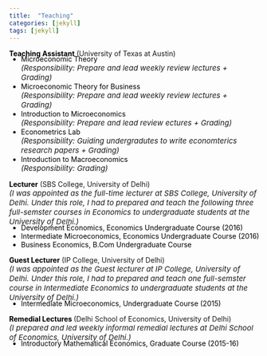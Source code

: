 ```yaml
---
title:  "Teaching"
categories: [jekyll]
tags: [jekyll]
---
```

<!---<h4><strong><p>University of Texas at Austin</p></strong></h4>-->
<p style="margin-top:15px;"><strong style="color:#000000;">Teaching Assistant</strong> (University of Texas at Austin)
<!---
<br />(<a href="" target="_blank">Course evaluations</a>)</p>
-->
<ul style="margin-top:-20px;">
  <li style="color:#000000;">Microeconomic Theory</li>  <em style="font-size:15px">(Responsibility: Prepare and lead weekly review lectures + Grading)</em> 
  
  <li style="color:#000000;">Microeconomic Theory for Business </li> <em style="font-size:15px">(Responsibility: Prepare and lead weekly review lectures + Grading)</em> 
  
  <li style="color:#000000;">Introduction to Microeconomics </li> <em style="font-size:15px">(Responsibility: Prepare and lead review ectures + Grading)</em> 
  
  <li style="color:#000000;">Econometrics Lab </li>  <em style="font-size:15px"> (Responsibility: Guiding undergradutes to write economterics research papers + Grading)</em> 
  
  <li style="color:#000000;">Introduction to Macroeconomics </li>  <em style="font-size:15px">(Responsibility: Grading)</em> 
</ul>   
</p>

<!---<h4><strong><p style="margin-top:20px;">University of Delhi</p></strong></h4>-->
<p><strong style="color:#000000;">Lecturer</strong> (SBS College, University of Delhi) <br>
<em style="font-size:15px"> (I was appointed as the full-time lecturer at SBS College, University of Delhi. Under this role, I had to prepared and teach the following three full-semster courses in Economics to undergraduate students at the University of Delhi.)</em> </p>

<!---
<br />(<a href="" target="_blank">Course evaluations</a>)</p>
-->
<ul style="margin-top:-20px;">
  <li style="color:#000000;">Development Economics, Economics Undergraduate Course (2016)</li>
  <li style="color:#000000;">Intermediate Microeconomics, Economics Undergraduate Course (2016)</li>
  <li style="color:#000000;">Business Economics, B.Com Undergraduate Course</li>
</ul>

<p><strong style="color:#000000;">Guest Lecturer</strong> (IP College, University of Delhi)<br>
<em style="font-size:15px">(I was appointed as the Guest lecturer at IP College, University of Delhi. Under this role, I had to prepared and teach one full-semster course in Intermediate Economics to undergraduate students at the University of Delhi.)</em> </p> 

<!---
<br />(<a href="" target="_blank">Course evaluations</a>)</p>
-->
<ul style="margin-top:-20px;">
<li style="color:#000000;">Intermediate Microeconomics, Undergraduate Course (2015)</li>
</ul>

<p><strong style="color:#000000;">Remedial Lectures </strong>(Delhi School of Economics, University of Delhi) <br>
 <em style="font-size:15px">(I prepared and led weekly informal remedial lectures at Delhi School of Economics, University of Delhi.)</em>  </p>
 
<!---
<br />(<a href="" target="_blank">Course evaluations</a>)</p>
-->
<ul style="margin-top:-20px;">
<li style="color:#000000;">Introductory Mathematical Economics, Graduate Course (2015-16)</li>
</ul>




